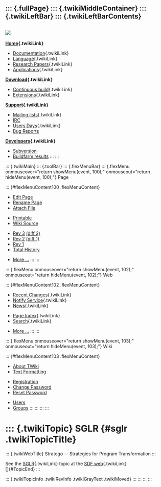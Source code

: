 ::: {.fullPage}
::: {.twikiMiddleContainer}
::: {.twikiLeftBar}
::: {.twikiLeftBarContents}
  ----------------------------------------------------------------------------------
  [![](../pub/Stratego/StrategoLogo/StrategoLogoTextlessWhite-100px.png)](WebHome)
  ----------------------------------------------------------------------------------

**[Home](WebHome){.twikiLink}**

-   [Documentation](StrategoDocumentation){.twikiLink}
-   [Language](StrategoLanguage){.twikiLink}
-   [Research Papers](StrategoPublications){.twikiLink}
-   [Applications](StrategoApplication){.twikiLink}

**[Download](StrategoDownload){.twikiLink}**

-   [Continuous build](ContinuousBuild){.twikiLink}
-   [Extensions](AdditionalPackageDownload){.twikiLink}

**[Support](StrategoSupport){.twikiLink}**

-   [Mailing lists](MailingList){.twikiLink}
-   [IRC](irc://irc.freenode.net/#stratego)
-   [Users Days](StrategoUsersDay){.twikiLink}
-   [Bug Reports](http://yellowgrass.org/project/StrategoXT)

**[Developers](StrategoDev){.twikiLink}**

-   [Subversion](https://svn.strategoxt.org/repos/StrategoXT/strategoxt/trunk)
-   [Buildfarm
    results](http://hydra.nixos.org/jobset/strategoxt/strategoxt-release/all)
:::
:::

::: {.twikiMain}
::: {.toolBar}
::: {.flexMenuBar}
::: {.flexMenu onmouseover="return showMenu(event, 100);" onmouseout="return hideMenu(event, 100);"}
Page

::: {#flexMenuContent100 .flexMenuContent}
-   [Edit
    Page](http://www.program-transformation.org/edit/Stratego/SGLR?t=1536825463)
-   [Rename
    Page](http://www.program-transformation.org/rename/Stratego/SGLR)
-   [Attach
    File](http://www.program-transformation.org/attach/Stratego/SGLR)

<!-- -->

-   [Printable](http://www.program-transformation.org/view/Stratego/SGLR?skin=print.pattern)
-   [Wiki
    Source](http://www.program-transformation.org/view/Stratego/SGLR?skin=text&raw=on&contenttype=text/plain)

<!-- -->

-   [Rev
    3](http://www.program-transformation.org/view/Stratego/SGLR?rev=1.3)
    [(diff 2)](http://www.program-transformation.org/rdiff/Stratego/SGLR?rev1=1.3&rev2=1.2)
-   [Rev
    2](http://www.program-transformation.org/view/Stratego/SGLR?rev=1.2)
    [(diff 1)](http://www.program-transformation.org/rdiff/Stratego/SGLR?rev1=1.2&rev2=1.1)
-   [Rev
    1](http://www.program-transformation.org/view/Stratego/SGLR?rev=1.1)
-   [Total
    History](http://www.program-transformation.org/rdiff/Stratego/SGLR)

<!-- -->

-   [More
    \...](http://www.program-transformation.org/oops/Stratego/SGLR?template=oopsmore&param1=1.3&param2=1.3)
:::
:::

::: {.flexMenu onmouseover="return showMenu(event, 102);" onmouseout="return hideMenu(event, 102);"}
Web

::: {#flexMenuContent102 .flexMenuContent}
-   [Recent Changes](WebChanges){.twikiLink}
-   [Notify Service](WebNotify){.twikiLink}
-   [News](WebNews){.twikiLink}

<!-- -->

-   [Page Index](WebIndex){.twikiLink}
-   [Search](WebSearch){.twikiLink}

<!-- -->

-   [More
    \...](http://www.program-transformation.org/oops/Stratego/SGLR?template=oopsmore&param1=1.3&param2=1.3)
:::
:::

::: {.flexMenu onmouseover="return showMenu(event, 103);" onmouseout="return hideMenu(event, 103);"}
Wiki

::: {#flexMenuContent103 .flexMenuContent}
-   [About
    TWiki](http://www.program-transformation.org/view/TWiki/WebHome)
-   [Text
    Formatting](http://www.program-transformation.org/view/TWiki/TextFormattingRules)

<!-- -->

-   [Registration](http://www.program-transformation.org/view/TWiki/TWikiRegistration)
-   [Change
    Password](http://www.program-transformation.org/view/TWiki/ChangePassword)
-   [Reset
    Password](http://www.program-transformation.org/view/TWiki/ResetPassword)

<!-- -->

-   [Users](http://www.program-transformation.org/view/Main/TWikiUsers)
-   [Groups](http://www.program-transformation.org/view/Main/TWikiGroups)
:::
:::
:::
:::

::: {.twikiTopic}
SGLR {#sglr .twikiTopicTitle}
====

::: {.twikiWebTitle}
Stratego \-- Strategies for Program Transformation
:::

See the [SGLR](../Sdf/SGLR){.twikiLink} topic at the [SDF
web](../Sdf/WebHome){.twikiLink}\
[]{#TopicEnd}
:::

::: {.twikiTopicInfo .twikiRevInfo .twikiGrayText .twikiMoved}
:::
:::
:::
:::
